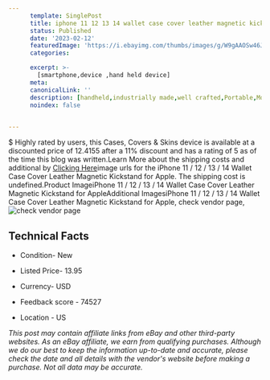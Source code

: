 ```yaml
---
      template: SinglePost
      title: iphone 11 12 13 14 wallet case cover leather magnetic kickstand for apple
      status: Published
      date: '2023-02-12'
      featuredImage: 'https://i.ebayimg.com/thumbs/images/g/W9gAAOSw46JgJURT/s-l225.jpg'
      categories: 

      excerpt: >-
        [smartphone,device ,hand held device]
      meta:
      canonicalLink: ''
      description: [handheld,industrially made,well crafted,Portable,Mobile,Compact,Convenient,Lightweight,Maneuverable,Man-portable,Miniature,Carriable,Hand-held,Light,Holdable,Transportable,Mobile device,Pocket-sized,On-the-go,Wireless,Cordless,Compact size,Convenient size, smartphone,device ,hand held device]
      noindex: false

        
---
```

$
    Highly rated by users, this Cases, Covers & Skins device is available at a discounted price of 12.4155 after a 11% discount and has a rating of 5 as of the time this blog was written.Learn More about the shipping costs and additional by [Clicking Here](https://www.ebay.com/itm/254510819411?hash=item3b4206e853%3Ag%3AW9gAAOSw46JgJURT&mkevt=1&mkcid=1&mkrid=711-53200-19255-0&campid=%253CePNCampaignId%253E&customid=%253CreferenceId%253E&toolid=10049)image urls for the iPhone 11 / 12 / 13 / 14 Wallet Case Cover Leather Magnetic Kickstand for Apple. The shipping cost is undefined.Product ImageiPhone 11 / 12 / 13 / 14 Wallet Case Cover Leather Magnetic Kickstand for AppleAdditional ImagesiPhone 11 / 12 / 13 / 14 Wallet Case Cover Leather Magnetic Kickstand for Apple, check vendor page, ![check vendor page](https://origin-galleryplus.ebayimg.com/ws/web/254510819411_2_0_1/225x225.jpg,https://origin-galleryplus.ebayimg.com/ws/web/254510819411_3_0_1/225x225.jpg,https://origin-galleryplus.ebayimg.com/ws/web/254510819411_4_0_1/225x225.jpg,https://origin-galleryplus.ebayimg.com/ws/web/254510819411_5_0_1/225x225.jpg,https://origin-galleryplus.ebayimg.com/ws/web/254510819411_6_0_1/225x225.jpg,https://origin-galleryplus.ebayimg.com/ws/web/254510819411_7_0_1/225x225.jpg,https://origin-galleryplus.ebayimg.com/ws/web/254510819411_8_0_1/225x225.jpg,https://origin-galleryplus.ebayimg.com/ws/web/254510819411_9_0_1/225x225.jpg,https://origin-galleryplus.ebayimg.com/ws/web/254510819411_10_0_1/225x225.jpg,https://origin-galleryplus.ebayimg.com/ws/web/254510819411_11_0_1/225x225.jpg,https://origin-galleryplus.ebayimg.com/ws/web/254510819411_12_0_1/225x225.jpg)
    
    

 ## Technical Facts 



     
      

 - Condition- New 


      

 - Listed Price- 13.95 


      

 - Currency- USD 


      

 - Feedback score - 74527 


      

 - Location - US 


      
      

 *_This post may contain affiliate links from eBay and other third-party websites. As an eBay affiliate, we earn from qualifying purchases. Although we do our best to keep the information up-to-date and accurate, please check the date and all details with the vendor's website before making a purchase. Not all data may be accurate._*



    
    
    
    
    
